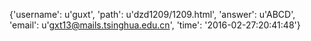 {'username': u'guxt', 'path': u'dzd1209/1209.html', 'answer': u'ABCD', 'email': u'gxt13@mails.tsinghua.edu.cn', 'time': '2016-02-27:20:41:48'}